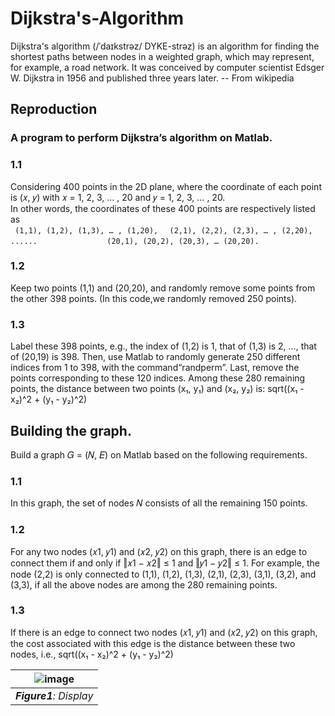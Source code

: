 # Dijkstra's-Algorithm

Dijkstra's algorithm (/ˈdaɪkstrəz/ DYKE-strəz) is an algorithm for finding the shortest paths between nodes in a weighted graph, which may represent, for example, a road network. It was conceived by computer scientist Edsger W. Dijkstra in 1956 and published three years later. -- From wikipedia  

## Reproduction  

### A program to perform Dijkstra’s algorithm on Matlab.  

### 1.1 
Considering 400 points in the 2D plane, where the coordinate of each point is (𝑥, 𝑦) with 𝑥 = 1, 2, 3, … , 20 and 𝑦 = 1, 2, 3, … , 20.  
In other words, the coordinates of these 400 points are respectively listed as  
                     `  (1,1), (1,2), (1,3), … , (1,20),  `
                     `  (2,1), (2,2), (2,3), … , (2,20),  `
                     `              ......                `
                     ` (20,1), (20,2), (20,3), … (20,20). ` 
                       
### 1.2
Keep two points (1,1) and (20,20), and randomly remove some points from the other 398 points. (In this code,we randomly removed 250 points).  

### 1.3
Label these 398 points, e.g., the index of (1,2) is 1, that of (1,3) is 2, …, that of (20,19) is 398. Then, use Matlab to randomly generate 250 different indices from 1 to 398, with the command“randperm”.  Last,  remove the points corresponding to these 120 indices.  Among these 280 remaining points, the distance between two points (x₁, y₁) and (x₂, y₂) is: sqrt((x₁ - x₂)^2 + (y₁ - y₂)^2)

## Building the graph.  

Build a graph 𝐺 = (𝑁, 𝐸) on Matlab based on the following requirements.  

### 1.1 
In this graph, the set of nodes 𝑁 consists of all the remaining 150 points.  
### 1.2 
For any two nodes (𝑥1, 𝑦1) and (𝑥2, 𝑦2) on this graph, there is an edge to connect them if and only if ‖𝑥1 − 𝑥2‖ ≤ 1 and ‖𝑦1 − 𝑦2‖ ≤ 1. For example, the node (2,2)
is only connected to (1,1), (1,2), (1,3), (2,1), (2,3), (3,1), (3,2), and (3,3), if all the above nodes are among the 280 remaining points.  
### 1.3 
If there is an edge to connect two nodes (𝑥1, 𝑦1) and (𝑥2, 𝑦2) on this graph, the cost associated with this edge is the distance between these two nodes, i.e., sqrt((x₁ - x₂)^2 + (y₁ - y₂)^2)  

| ![image](https://github.com/user-attachments/assets/ac1e7548-3381-44d4-8e2a-d5de207efd2f)| 
|:--:| 
| ***Figure1**: Display* |


